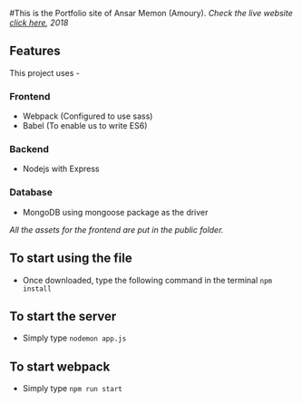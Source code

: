 #This is the Portfolio site of Ansar Memon (Amoury). 
_Check the live website [click here](https://memon.studio), 2018_

## Features
This project uses - 

### Frontend
+ Webpack (Configured to use sass)
+ Babel (To enable us to write ES6)

### Backend
+ Nodejs with Express

### Database
+ MongoDB using mongoose package as the driver

_All the assets for the frontend are put in the public folder._ 

## To start using the file
+ Once downloaded, type the following command in the terminal `npm install`

## To start the server
+ Simply type `nodemon app.js`

## To start webpack
+ Simply type `npm run start`
